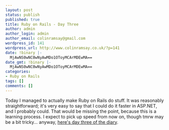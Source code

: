 ```yaml
---
layout: post
status: publish
published: true
title: Ruby on Rails - Day Three
author: admin
author_login: admin
author_email: colinramsay@gmail.com
wordpress_id: 141
wordpress_url: http://www.colinramsay.co.uk/?p=141
date: !binary |-
  MjAwNS0wNC0wNyAwMDo1OToyMCArMDEwMA==
date_gmt: !binary |-
  MjAwNS0wNC0wNyAwMDo1OToyMCArMDEwMA==
categories:
- Ruby on Rails
tags: []
comments: []
---
```

<p>Today I managed to actually make Ruby on Rails do stuff. It was reasonably straightforward; it's very easy to say that I could do it faster in ASP.NET, and I probably could. That would be missing the point, because this is a learning process. I expect to pick up speed from now on, though tmrw may be a bit tricky... anyway, <a href="http://colinramsay.co.uk/static/ror/Day%203.html" title="Ruby on Rails - Day Three">here's day three of the diary</a>.</p>
